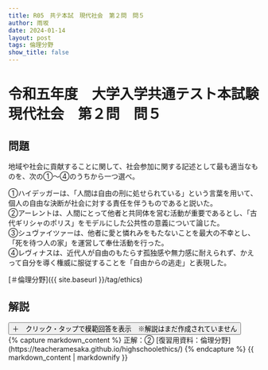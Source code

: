 ```yaml
---
title: R05　共テ本試　現代社会　第２問　問５
author: 雨坂
date: 2024-01-14
layout: post
tags: 倫理分野
show_title: false
---
```

  
# 令和五年度　大学入学共通テスト本試験　現代社会　第２問　問５  
  
## 問題  
地域や社会に貢献することに関して、社会参加に関する記述として最も適当なものを、次の①〜④のうちから一つ選べ。  
  
①ハイデッガーは、「人間は自由の刑に処せられている」という言葉を用いて、個人の自由な決断が社会に対する責任を伴うものであると説いた。  
②アーレントは、人間にとって他者と共同体を営む活動が重要であるとし、「古代ギリシャのポリス」をモデルにした公共性の意義について論じた。  
③シュヴァイツァーは、他者に愛と憐れみをもたないことを最大の不幸とし、「死を待つ人の家」を運営して奉仕活動を行った。  
④レヴィナスは、近代人が自由のもたらす孤独感や無力感に耐えられず、かえって自分を導く権威に服従することを「自由からの逃走」と表現した。  
  
[＃倫理分野]({{ site.baseurl }}/tag/ethics)  
  
## 解説  
<div class="collapsible">
  <button class="collapsible-button">＋　クリック・タップで模範回答を表示　※解説はまだ作成されていません</button>
  <div class="collapsible-content">
    {% capture markdown_content %}
正解：②  
[復習用資料：倫理分野](https://teacheramesaka.github.io/highschoolethics/)  
    {% endcapture %}
    {{ markdown_content | markdownify }}
  </div>
</div>